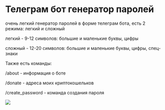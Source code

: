 # Телеграм бот генератор паролей


очень легкий генератор паролей в форме телеграм бота, есть 2 режима: легкий и сложный


  легкий - 9-12 символов: большие и маленькие буквы, цифры


  сложный - 12-20 символов: большие и маленькие буквы, цифры, спец-знаки

Также есть команды:


  /about - информация о боте


  /donate - адреса моих криптокошельков


  /create_password - команда создания пароля


![](https://github.com/4awka-4a9/tg-bot/blob/main/tg-bot-preview.gif)
